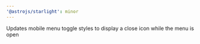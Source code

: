 ```yaml
---
'@astrojs/starlight': minor
---
```


Updates mobile menu toggle styles to display a close icon while the menu is open
